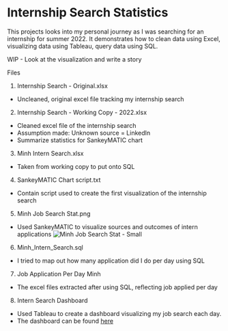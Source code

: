# Internship Search Statistics
This projects looks into my personal journey as I was searching for an internship for summer 2022. It demonstrates how to clean data using Excel, visualizing data using Tableau, query data using SQL.  

WIP - Look at the visualization and write a story

Files

1. Internship Search - Original.xlsx
- Uncleaned, original excel file tracking my internship search
2. Internship Search - Working Copy - 2022.xlsx
- Cleaned excel file of the internship search
- Assumption made: Unknown source = LinkedIn
- Summarize statistics for SankeyMATIC chart
3. Minh Intern Search.xlsx
- Taken from working copy to put onto SQL
4. SankeyMATIC Chart script.txt
- Contain script used to create the first visualization of the internship search
5. Minh Job Search Stat.png
- Used SankeyMATIC to visualize sources and outcomes of intern applications
![Minh Job Search Stat - Small](https://user-images.githubusercontent.com/70278752/157538684-812b7f60-0fa8-40f4-ba1c-8eed56d5694e.png)
6. Minh_Intern_Search.sql
- I tried to map out how many application did I do per day using SQL
7. Job Application Per Day Minh
- The excel files extracted after using SQL, reflecting job applied per day
8. Intern Search Dashboard
- Used Tableau to create a dashboard visualizing my job search each day.
- The dashboard can be found [here]([https://public.tableau.com/app/profile/minh.le4374/viz/InternshipSearchStatistics/MainDashboard?publish=yes](https://public.tableau.com/app/profile/minh.le4374/viz/ApplicationsRejectionsPerDay/Dashboard1))





